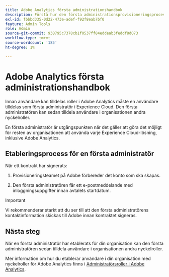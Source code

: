 ```yaml
---
title: Adobe Analytics första administrationshandbok
description: Förstå hur den första administrationsprovisioneringsprocessen utförs och nästa steg
exl-id: fbbbd335-0d22-473e-adef-f92f8eab7bf0
feature: Admin Tools
role: Admin
source-git-commit: 938795c7378cb1f0537ff84eddeab3feddf8d073
workflow-type: tm+mt
source-wordcount: '185'
ht-degree: 1%

---
```


# Adobe Analytics första administrationshandbok

Innan användare kan tilldelas roller i Adobe Analytics måste en användare tilldelas som första administratör i Experience Cloud. Den första administratören kan sedan tilldela användare i organisationen andra nyckelroller.

En första administratör är utgångspunkten när det gäller att göra det möjligt för resten av organisationen att använda varje Experience Cloud-lösning, inklusive Adobe Analytics.

## Etableringsprocess för en första administratör

När ett kontrakt har signerats:

1. Provisioneringsteamet på Adobe förbereder det konto som ska skapas.

1. Den första administratören får ett e-postmeddelande med inloggningsuppgifter innan avtalets startdatum.

>[!IMPORTANT]
>
>   Vi rekommenderar starkt att du ser till att den första administratörens kontaktinformation skickas till Adobe innan kontraktet signeras.

## Nästa steg

När en första administratör har etablerats för din organisation kan den första administratören sedan tilldela användare i organisationen andra nyckelroller.

Mer information om hur du etablerar användare i din organisation med nyckelroller för Adobe Analytics finns i [Administratörsroller i Adobe Analytics](/help/admin/admin-console/admin-roles-in-analytics.md).
